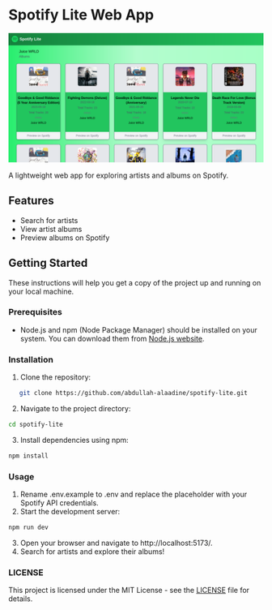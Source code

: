 # Spotify Lite Web App

![Screenshot](/public/img/spotify-lite.png)

A lightweight web app for exploring artists and albums on Spotify.

## Features

- Search for artists
- View artist albums
- Preview albums on Spotify

## Getting Started

These instructions will help you get a copy of the project up and running on your local machine.

### Prerequisites

- Node.js and npm (Node Package Manager) should be installed on your system. You can download them from [Node.js website](https://nodejs.org/).

### Installation

1. Clone the repository:

```bash
   git clone https://github.com/abdullah-alaadine/spotify-lite.git
```

2. Navigate to the project directory:

```bash
cd spotify-lite
```

3. Install dependencies using npm:

```bash
npm install
```

### Usage

1. Rename .env.example to .env and replace the placeholder with your Spotify API credentials.
2. Start the development server:

```bash
npm run dev
```

3. Open your browser and navigate to http://localhost:5173/.
4. Search for artists and explore their albums!

### LICENSE
This project is licensed under the MIT License - see the [LICENSE](https://github.com/abdullah-alaadine/spotify-lite/blob/main/LICENSE) file for details.
